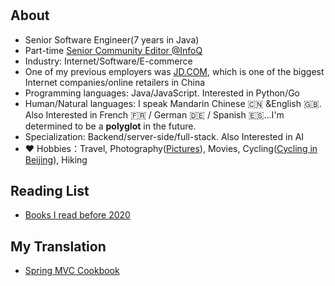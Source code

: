 # 


## About
  * Senior Software Engineer(7 years in Java)
  * Part-time [Senior Community Editor @InfoQ](https://www.infoq.cn/profile/AA1BDD107B4C41/publish/all)
  * Industry: Internet/Software/E-commerce
  * One of my previous employers was [JD.COM](https://corporate.jd.com), which is one of the biggest Internet companies/online retailers in China 
  * Programming languages: Java/JavaScript. Interested in Python/Go
  * Human/Natural languages: I speak Mandarin Chinese :cn: &English :uk:. Also Interested in French :fr: / German :de: / Spanish :es:...I'm determined to be a **polyglot** in the future.
  * Specialization: Backend/server-side/full-stack. Also Interested in AI
  * :heart: Hobbies：Travel, Photography([Pictures](https://www.bilibili.com/list/396377427?sid=3102488&desc=1&oid=286562216&bvid=BV1Qf4y1X7Be)), Movies, Cycling([Cycling in Beijing](https://www.bilibili.com/video/BV1bp4y1a7oT/)), Hiking

## Reading List

  * [Books I read before 2020](/reading)

## My Translation
  * [Spring MVC Cookbook](https://item.jd.com/12164922.html)
